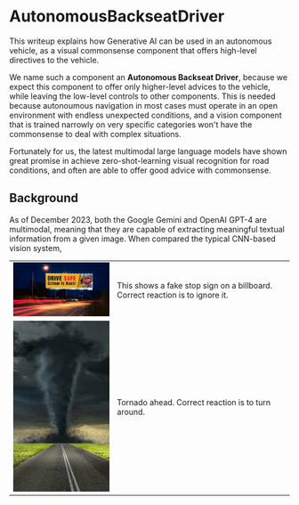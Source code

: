 # AutonomousBackseatDriver
This writeup explains how Generative AI can be used in an autonomous vehicle, as a visual commonsense component that offers high-level directives to the vehicle.

We name such a component an **Autonomous Backseat Driver**, because we expect this component to offer only higher-level advices to the vehicle, while leaving the low-level controls to other components. This is needed because autonoumous navigation in most cases must operate in an open environment with endless unexpected conditions, and a vision component that is trained narrowly on very specific categories won't have the commonsense to deal with complex situations.

Fortunately for us, the latest multimodal large language models have shown great promise in achieve zero-shot-learning visual recognition for road conditions, and often are able to offer good advice with commonsense.



## Background
As of December 2023, both the Google Gemini and OpenAI GPT-4 are multimodal, meaning that they are capable of extracting meaningful textual information from a given image. When compared the typical CNN-based vision system, 

<table>
  <tr>
    <td>
      <img src="images/Billboard_stop_sign.png" style="width:300px" alt="Description of Image 1">
    </td>
    <td>
      This shows a fake stop sign on a billboard. Correct reaction is to ignore it.
    </td>
  </tr>
  <tr>
    <td>
      <img src="images/tornadoes.jpg" style="width:300px" alt="Description of Image 2">
    </td>
    <td>
      Tornado ahead. Correct reaction is to turn around.
    </td>
  </tr>
</table>
